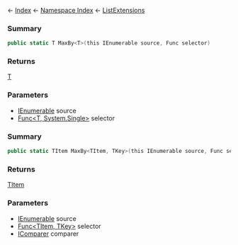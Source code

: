 ← [Index](Api-Index) ← [Namespace Index](Namespace-Index) ← [ListExtensions](System.Collections.Generic.ListExtensions)

### Summary

```csharp
public static T MaxBy<T>(this IEnumerable source, Func selector)
```

### Returns

[T]()

### Parameters

* [IEnumerable<T>](https://docs.microsoft.com/en-us/dotnet/api/System.Collections.Generic.IEnumerable-1?view=netframework-4.6) source
* [Func<T, System.Single>](https://docs.microsoft.com/en-us/dotnet/api/System.Func-2?view=netframework-4.6) selector
### Summary

```csharp
public static TItem MaxBy<TItem, TKey>(this IEnumerable source, Func selector, [IComparer comparer])
```

### Returns

[TItem]()

### Parameters

* [IEnumerable<TItem>](https://docs.microsoft.com/en-us/dotnet/api/System.Collections.Generic.IEnumerable-1?view=netframework-4.6) source
* [Func<TItem, TKey>](https://docs.microsoft.com/en-us/dotnet/api/System.Func-2?view=netframework-4.6) selector
* [IComparer<TKey>](https://docs.microsoft.com/en-us/dotnet/api/System.Collections.Generic.IComparer-1?view=netframework-4.6) comparer
